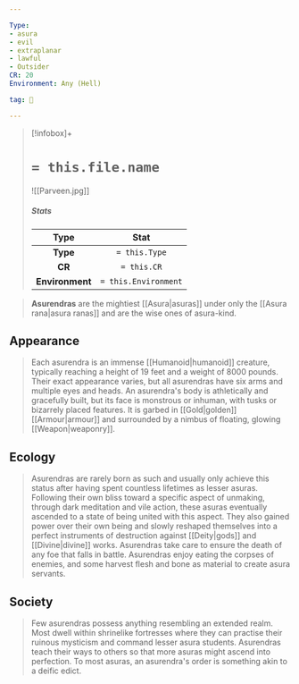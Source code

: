 ```yaml
---

Type:
- asura
- evil
- extraplanar
- lawful
- Outsider
CR: 20
Environment: Any (Hell)

tag: 👹

---
```


> [!infobox]+
> #  `= this.file.name`
> ![[Parveen.jpg]]
> ##### Stats
> Type | Stat |
> :---:|:---:|
> **Type** | `= this.Type` |
> **CR** | `= this.CR` |
> **Environment** | `= this.Environment` |



> **Asurendras** are the mightiest [[Asura|asuras]] under only the [[Asura rana|asura ranas]] and are the wise ones of asura-kind.



## Appearance

> Each asurendra is an immense [[Humanoid|humanoid]] creature, typically reaching a height of 19 feet and a weight of 8000 pounds. Their exact appearance varies, but all asurendras have six arms and multiple eyes and heads. An asurendra's body is athletically and gracefully built, but its face is monstrous or inhuman, with tusks or bizarrely placed features. It is garbed in [[Gold|golden]] [[Armour|armour]] and surrounded by a nimbus of floating, glowing [[Weapon|weaponry]].


## Ecology

> Asurendras are rarely born as such and usually only achieve this status after having spent countless lifetimes as lesser asuras. Following their own bliss toward a specific aspect of unmaking, through dark meditation and vile action, these asuras eventually ascended to a state of being united with this aspect. They also gained power over their own being and slowly reshaped themselves into a perfect instruments of destruction against [[Deity|gods]] and [[Divine|divine]] works.
> Asurendras take care to ensure the death of any foe that falls in battle. Asurendras enjoy eating the corpses of enemies, and some harvest flesh and bone as material to create asura servants.


## Society

> Few asurendras possess anything resembling an extended realm. Most dwell within shrinelike fortresses where they can practise their ruinous mysticism and command lesser asura students. Asurendras teach their ways to others so that more asuras might ascend into perfection. To most asuras, an asurendra's order is something akin to a deific edict.








